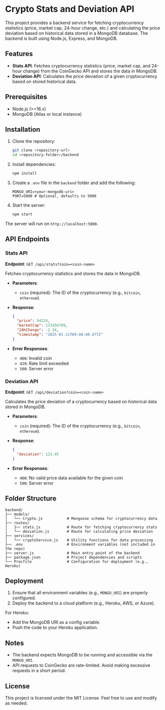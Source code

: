 # Crypto Stats and Deviation API

This project provides a backend service for fetching cryptocurrency statistics (price, market cap, 24-hour change, etc.) and calculating the price deviation based on historical data stored in a MongoDB database. The backend is built using Node.js, Express, and MongoDB.

## Features

- **Stats API**: Fetches cryptocurrency statistics (price, market cap, and 24-hour change) from the CoinGecko API and stores the data in MongoDB.
- **Deviation API**: Calculates the price deviation of a given cryptocurrency based on stored historical data.

## Prerequisites

- Node.js (>=16.x)
- MongoDB (Atlas or local instance)

## Installation

1. Clone the repository:
   ```bash
   git clone <repository-url>
   cd <repository-folder>/backend
   ```

2. Install dependencies:
   ```bash
   npm install
   ```

3. Create a `.env` file in the `backend` folder and add the following:
   ```env
   MONGO_URI=<your-mongodb-uri>
   PORT=5000 # Optional, defaults to 5000
   ```

4. Start the server:
   ```bash
   npm start
   ```

The server will run on `http://localhost:5000`.

## API Endpoints

### Stats API

**Endpoint**: `GET /api/stats?coin=<coin-name>`

Fetches cryptocurrency statistics and stores the data in MongoDB.

- **Parameters**:
  - `coin` (required): The ID of the cryptocurrency (e.g., `bitcoin`, `ethereum`).

- **Response**:
  ```json
  {
    "price": 94226,
    "marketCap": 123456789,
    "24hChange": -2.34,
    "timestamp": "2025-01-11T09:40:40.477Z"
  }
  ```

- **Error Responses**:
  - `400`: Invalid coin
  - `429`: Rate limit exceeded
  - `500`: Server error

### Deviation API

**Endpoint**: `GET /api/deviation?coin=<coin-name>`

Calculates the price deviation of a cryptocurrency based on historical data stored in MongoDB.

- **Parameters**:
  - `coin` (required): The ID of the cryptocurrency (e.g., `bitcoin`, `ethereum`).

- **Response**:
  ```json
  {
    "deviation": 123.45
  }
  ```

- **Error Responses**:
  - `400`: No valid price data available for the given coin
  - `500`: Server error

## Folder Structure

```
backend/
├── models/
│   └── Crypto.js           # Mongoose schema for cryptocurrency data
├── routes/
│   ├── stats.js            # Route for fetching cryptocurrency stats
│   └── deviation.js        # Route for calculating price deviation
├── services/
│   └── cryptoService.js    # Utility functions for data processing
├── .env                    # Environment variables (not included in the repo)
├── server.js               # Main entry point of the backend
├── package.json            # Project dependencies and scripts
└── Procfile                # Configuration for deployment (e.g., Heroku)
```

## Deployment

1. Ensure that all environment variables (e.g., `MONGO_URI`) are properly configured.
2. Deploy the backend to a cloud platform (e.g., Heroku, AWS, or Azure).

For Heroku:
- Add the MongoDB URI as a config variable.
- Push the code to your Heroku application.

## Notes

- The backend expects MongoDB to be running and accessible via the `MONGO_URI`.
- API requests to CoinGecko are rate-limited. Avoid making excessive requests in a short period.

## License

This project is licensed under the MIT License. Feel free to use and modify as needed.

